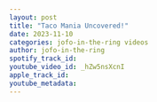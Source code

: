 ```yaml
---
layout: post
title: "Taco Mania Uncovered!"
date: 2023-11-10
categories: jofo-in-the-ring videos
author: jofo-in-the-ring
spotify_track_id: 
youtube_video_id: _hZw5nsXcnI
apple_track_id: 
youtube_metadata: 
---
```

